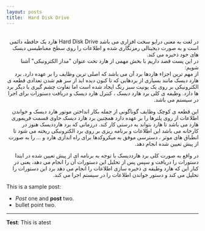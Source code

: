```yaml
---
layout: posts
title:  Hard Disk Drive
---
```


<div dir="rtl"><br>
  در لغت به معنی درایو سخت افزاری می باشد Hard Disk Drive
هارد یک حافظه دائمی است و به صورت دیجیتالی رمزنگاری شده 
و اطلاعات را روی سطح مغناطیسی دیسک های خود ذخیره می کند. <br>
 در این پست قصد داریم با بخش مهمی از هارد  تحت عنوان "مدار الکترونیکی" آشنا شویم: <br>
 از مهم ترین اجزاء هاردها برد آن می باشد که اصلی ترین وظایف را بر عهده دارد. برد هارد دیسک مانند بسیاری از بردهایی که تا کنون دیده اید از سر هم شدن تعدادی قطعه ی الکترونیکی بر روی یک یونیت سبز رنگ ایجاد شده است اما تفاوت چشم گیری با دیگر برد ها دارد.
  وظیفه ی کلی برد هارد دیسک ، کنترل هارد دیسک  و دریافت دستورات برای اجرا در سیستم می باشد. 

این قطعه ی کوچک وظایف گوناگونی از جمله بکار انداختن موتور هارد دیسک 
و خواندن اطلاعات از روی پلترها را بر عهده دارد همچنین برد هارد دیسک حاوی قسمت فریموری هارد می باشد تا هارد بتواند به درستی کار کند.
 درزمانی که برد هارددیسک هنوز در کارخانه می باشد این اطلاعات و برنامه ریزی بر روی برد الکترونیکی ریخته می شود تا انطباق های موثر ،
  دسترسی موفق به میکروکدها برای راه اندازی هارد و … را به صورت از پیش تعیین شده انجام دهد. <br>

در واقع به صورت کلی برد هارددیسک با توجه به برنامه ای از پیش تعیین شده در ابتدا دستورات را دریافت و سپس پس از تحلیل این دستورات آن را انجام می دهد،
 یعنی در کنار این که هارد وظیفه ی ذخیره سازی اطلاعات را انجام می دهد برد این دستورات را تحلیل می کند و دستور خواندن اطلاعات را در سیستم اجرا می کند. <br>


</div>


This is a sample post:
- *Post* one and **post** two.
- bullet point two.


---
**Test**: This is atest
